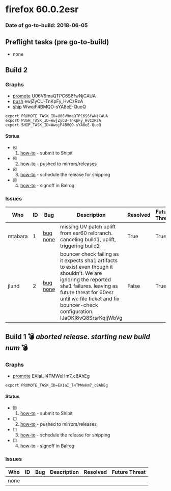 # firefox 60.0.2esr

### Date of go-to-build: 2018-06-05

## Preflight tasks (pre go-to-build)
- none

## Build 2  

### Graphs
* [promote](https://tools.taskcluster.net/push-inspector/#/U06V9maQTPC6S6fwNjCAUA) U06V9maQTPC6S6fwNjCAUA
* [push](https://tools.taskcluster.net/push-inspector/#/ewjZyCU-TnKpFy_HvCzRzA) ewjZyCU-TnKpFy_HvCzRzA
* [ship](https://tools.taskcluster.net/push-inspector/#/WwojF4BMQO-sYA8eE-QuoQ) WwojF4BMQO-sYA8eE-QuoQ
```
export PROMOTE_TASK_ID=U06V9maQTPC6S6fwNjCAUA
export PUSH_TASK_ID=ewjZyCU-TnKpFy_HvCzRzA
export SHIP_TASK_ID=WwojF4BMQO-sYA8eE-QuoQ
```


#### Status
- [x] 1.  [how-to](https://wiki.mozilla.org/Release:Release_Automation_on_Mercurial:Starting_a_Release#Submit_to_Ship_It)  - submit to Shipit
- [x] 2.  [how-to](https://github.com/mozilla-releng/releasewarrior-2.0/blob/master/docs/release-promotion/desktop/howto.md#push-artifacts-to-releases-directory)  - pushed to mirrors/releases
- [x] 3.  [how-to](https://github.com/mozilla-releng/releasewarrior-2.0/blob/master/docs/release-promotion/desktop/howto.md#ship-the-release)  - schedule the release for shipping
- [x] 4.  [how-to](https://github.com/mozilla-releng/releasewarrior-2.0/blob/master/docs/release-promotion/desktop/howto.md#obtain-sign-offs-for-changes)  - signoff in Balrog

### Issues
| Who                 | ID               | Bug                                                                 | Description                | Resolved                | Future Threat                |
| ------------------- | ---------------- | ------------------------------------------------------------------- | -------------------------- | ----------------------- | ---------------------------- |
| mtabara  | 1 | [bug none](https://bugzil.la/none)        | missing UV patch uplift from esr60 relbranch. canceling build1, uplift, triggering build2 | True | True |
| jlund  | 2 | [bug none](https://bugzil.la/none)        | bouncer check failing as it expects sha1 artifacts to exist even though it shouldn't. We are ignoring the reported sha1 failures. leaving as future threat for 60esr until we file ticket and fix bouncer-check configuration. IJaOKI8vQ8SrsrKqIjWbVg | False | True |

## Build 1  :bomb: _aborted release. starting new build num_ :bomb: 

### Graphs
* [promote](https://tools.taskcluster.net/push-inspector/#/EXIaI_l4TMWeHm7_c8AhEg) EXIaI_l4TMWeHm7_c8AhEg
```
export PROMOTE_TASK_ID=EXIaI_l4TMWeHm7_c8AhEg
```


#### Status
- [x] 1.  [how-to](https://wiki.mozilla.org/Release:Release_Automation_on_Mercurial:Starting_a_Release#Submit_to_Ship_It)  - submit to Shipit
- [ ] 2.  [how-to](https://github.com/mozilla-releng/releasewarrior-2.0/blob/master/docs/release-promotion/desktop/howto.md#push-artifacts-to-releases-directory)  - pushed to mirrors/releases
- [ ] 3.  [how-to](https://github.com/mozilla-releng/releasewarrior-2.0/blob/master/docs/release-promotion/desktop/howto.md#ship-the-release)  - schedule the release for shipping
- [ ] 4.  [how-to](https://github.com/mozilla-releng/releasewarrior-2.0/blob/master/docs/release-promotion/desktop/howto.md#obtain-sign-offs-for-changes)  - signoff in Balrog

### Issues
| Who                 | ID               | Bug                                                                 | Description                | Resolved                | Future Threat                |
| ------------------- | ---------------- | ------------------------------------------------------------------- | -------------------------- | ----------------------- | ---------------------------- |
| none | | | | | |


